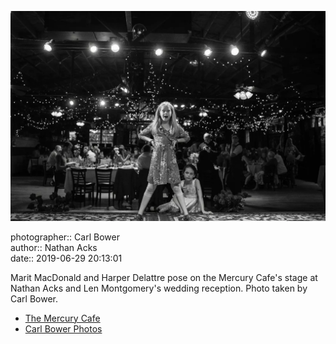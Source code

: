 ![Marit MacDonald and Harper Delattre pose on the Mercury Cafe's stage](assets/2019-06-29-set-3-the-reception-76.webp)

photographer:: Carl Bower  
author:: Nathan Acks  
date:: 2019-06-29 20:13:01

Marit MacDonald and Harper Delattre pose on the Mercury Cafe's stage at Nathan Acks and Len Montgomery's wedding reception. Photo taken by Carl Bower.

* [The Mercury Cafe](http://mercurycafe.com)
* [Carl Bower Photos](https://carlbowerphotos.com)
